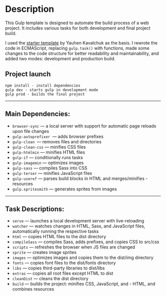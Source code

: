 # Description

<p>This Gulp template is designed to automate the build process of a web project. It includes various tasks for both development and final project build.</p>

I used the [starter template](https://github.com/YauhenKavalchuk/Starting_template 'click') by Yauhen Kavalchuk as the basis. I rewrote the code in ECMAScript, replacing `gulp.task()` with functions, made some changes to the code structure for better readability and maintainability, and added two modes: development and production build.

## Project launch

```
npm install - install dependencies
gulp dev - starts gulp in development mode
gulp prod - builds the final project
```

---

## Main Dependencies:

- `browser-sync` — a local server with support for automatic page reloads upon file changes
- `gulp-autoprefixer `— adds browser prefixes
- `gulp-clean `— removes files and directories
- `gulp-clean-css` — minifies CSS files
- `gulp-htmlmin` — minifies HTML files
- `gulp-if` — conditionally runs tasks
- `gulp-imagemin` — optimizes images
- `gulp-sass` — compiles Sass into CSS
- `gulp-terser` — minifies JavaScript files
- `gulp-useref` — parses build blocks in HTML and merges/minifies - resources
- `gulp.spritesmith` — generates sprites from images

---

## Task Descriptions:

- `serve` — launches a local development server with live-reloading
- `watcher` — watches changes in HTML, Sass, and JavaScript files, automatically running the respective tasks
- `html` — copies HTML files to the dist directory
- `compileSass` — compiles Sass, adds prefixes, and copies CSS to src/css
- `scripts` — refreshes the browser when JS files are changed
- `sprite` — creates image sprites
- `images` — optimizes images and copies them to the dist/img directory
- `fonts` — copies font files to the dist/fonts directory
- `libs` — copies third-party libraries to dist/libs
- `extras` — copies all root files except HTML to dist
- `cleanDist` — cleans the dist directory
- `build` — builds the project: minifies CSS, JavaScript, and - HTML, and combines resources
